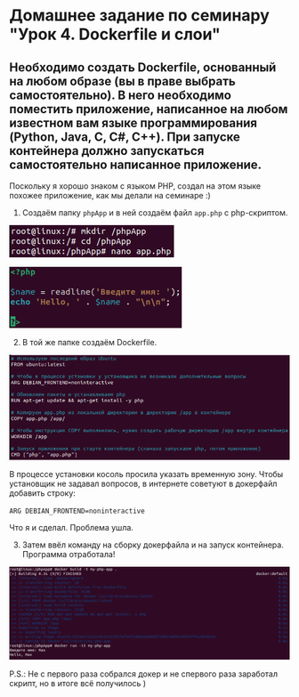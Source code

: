 # Домашнее задание по семинару "Урок 4. Dockerfile и слои"

## Необходимо создать Dockerfile, основанный на любом образе (вы в праве выбрать самостоятельно). В него необходимо поместить приложение, написанное на любом известном вам языке программирования (Python, Java, C, С#, C++). При запуске контейнера должно запускаться самостоятельно написанное приложение.

Поскольку я хорошо знаком с языком PHP, создал на этом языке похожее приложение, как мы делали на семинаре :)

1. Создаём папку `phpApp` и в ней создаём файл `app.php` с php-скриптом.

![](1.gif)

![](2.gif)

2. В той же папке создаём Dockerfile.

![](3.gif)

В процессе установки косоль просила указать временную зону. Чтобы установщик не задавал вопросов, в интернете советуют в докерфайл добавить строку:  

`ARG DEBIAN_FRONTEND=noninteractive`  

Что я и сделал. Проблема ушла.

3. Затем ввёл команду на сборку докерфайла и на запуск контейнера. Программа отработала!

![](4.gif)

P.S.: Не с первого раза собрался докер и не спервого раза заработал скрипт, но в итоге всё получилось )